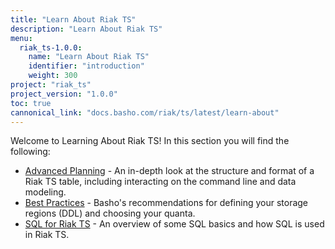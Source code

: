 ```yaml
---
title: "Learn About Riak TS"
description: "Learn About Riak TS"
menu:
  riak_ts-1.0.0:
    name: "Learn About Riak TS"
    identifier: "introduction"
    weight: 300
project: "riak_ts"
project_version: "1.0.0"
toc: true
cannonical_link: "docs.basho.com/riak/ts/latest/learn-about"
---
```



[advancedplanning]: http://docs.basho.com/riakts/1.0.0/learn-about/advancedplanning
[bestpractices]: http://docs.basho.com/riakts/1.0.0/learn-about/bestpractices
[sqlriakts]: http://docs.basho.com/riakts/1.0.0/learn-about/sqlriakts


Welcome to Learning About Riak TS! In this section you will find the following:

* [Advanced Planning][advancedplanning] - An in-depth look at the structure and format of a Riak TS table, including interacting on the command line and data modeling.
* [Best Practices][bestpractices] - Basho's recommendations for defining your storage regions (DDL) and choosing your quanta.
* [SQL for Riak TS][sqlriakts] - An overview of some SQL basics and how SQL is used in Riak TS.
